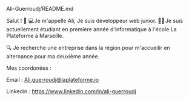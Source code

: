 Ali-Guerroudj/README.md

Salut ! 👋
💻 Je m'appelle Ali, Je suis developpeur web junior.
👨‍💻 Je suis actuellement étudiant en première année d'informatique à l'école La Plateforme à Marseille.

🔍 Je recherche une entreprise dans la région pour m'accueilir en alternance pour ma deuxième année.

Mes coordonées :

Email : Ali.guerroudj@laplateforme.io

Linkedin : https://www.linkedin.com/in/ali-guerroudj


   
